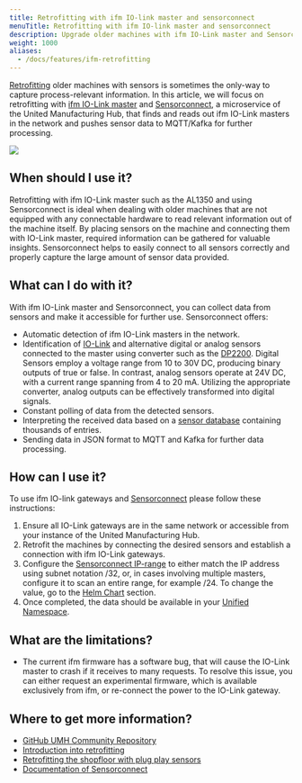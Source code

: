 ```yaml
---
title: Retrofitting with ifm IO-link master and sensorconnect
menuTitle: Retrofitting with ifm IO-link master and sensorconnect
description: Upgrade older machines with ifm IO-Link master and Sensorconnect for seamless data collection and integration. Retrofit your shop floor with plug-and-play sensors for valuable insights and improved efficiency.
weight: 1000
aliases:
  - /docs/features/ifm-retrofitting
---
```


[Retrofitting](https://learn.umh.app/blog/connectivity-retrofitting-the-shopfloor-with-plug-play-sensors/) older machines with sensors is sometimes the only-way to capture process-relevant information.
In this article, we will focus on retrofitting with [ifm IO-Link master](https://www.ifm.com/de/de/category/245) and
[Sensorconnect](/docs/reference/microservices/sensorconnect/), a microservice of the United Manufacturing Hub, that finds and reads out ifm IO-Link masters in the
network and pushes sensor data to MQTT/Kafka for further processing.

![](/images/features/ifm-retrofitting/ifm_sensors.jpg?width=40%)

## When should I use it?

Retrofitting with ifm IO-Link master such as the AL1350 and using Sensorconnect is ideal when dealing with older machines that are not
equipped with any connectable hardware to read relevant information out of the machine itself. By placing sensors on
the machine and connecting them with IO-Link master, required information can be gathered for valuable
insights. Sensorconnect helps to easily connect to all sensors correctly and properly capture the large
amount of sensor data provided.

## What can I do with it?

With ifm IO-Link master and Sensorconnect, you can collect data from sensors and make it accessible for further use.
Sensorconnect offers:

- Automatic detection of ifm IO-Link masters in the network.
- Identification of [IO-Link](https://www.ifm.com/de/de/category/200) and alternative digital or analog sensors connected to the master using converter such as the [DP2200](https://www.ifm.com/de/de/product/DP2200).
  Digital Sensors employ a voltage range from 10 to 30V DC, producing binary outputs of true or false. In contrast, analog sensors operate at 24V DC, with a current range spanning from 4 to 20 mA. Utilizing the appropriate converter, analog outputs can be effectively transformed into digital signals.
- Constant polling of data from the detected sensors.
- Interpreting the received data based on a [sensor database](https://io-link.com/en/IODDfinder/IODDfinder.php?thisID=137) containing thousands of entries.
- Sending data in JSON format to MQTT and Kafka for further data processing.

## How can I use it?

To use ifm IO-link gateways and [Sensorconnect](/docs/architecture/microservices/core/sensorconnect/) please follow these instructions:

1. Ensure all IO-Link gateways are in the same network or accessible from your instance of the United Manufacturing Hub.
2. Retrofit the machines by connecting the desired sensors and establish a connection with ifm IO-Link gateways.
3. Configure the [Sensorconnect IP-range](/docs/architecture/helm-chart/#sensor-connect) to either match the IP address using subnet notation /32, or, in cases involving multiple masters, configure it to scan an entire range, for example /24. To change the value, go to the [Helm Chart](/docs/reference/helm-chart/) section.
4. Once completed, the data should be available in your [Unified Namespace](/docs/features/unified-namespace/).

## What are the limitations?

- The current ifm firmware has a software bug, that will cause the IO-Link master to crash if it receives to many requests.
  To resolve this issue, you can either request an experimental firmware, which is available exclusively from ifm, or re-connect the power to the IO-Link gateway.

## Where to get more information?

- [GitHub UMH Community Repository](https://github.com/united-manufacturing-hub/community-repo)
- [Introduction into retrofitting](https://learn.umh.app/lesson/introduction-into-it-ot-retrofitting/)
- [Retrofitting the shopfloor with plug play sensors](https://learn.umh.app/blog/connectivity-retrofitting-the-shopfloor-with-plug-play-sensors/)
- [Documentation of Sensorconnect](/docs/architecture/microservices/core/sensorconnect/)
